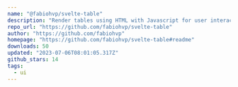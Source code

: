 ```yaml
---
name: "@fabiohvp/svelte-table"
description: "Render tables using HTML with Javascript for user interaction."
repo_url: "https://github.com/fabiohvp/svelte-table"
author: "https://github.com/fabiohvp"
homepage: "https://github.com/fabiohvp/svelte-table#readme"
downloads: 50
updated: "2023-07-06T08:01:05.317Z"
github_stars: 14
tags: 
  - ui
---
```

